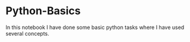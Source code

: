 # Python-Basics
In this notebook I have done some basic python tasks where I have used several concepts.
